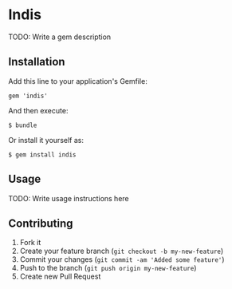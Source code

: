 # Indis

TODO: Write a gem description

## Installation

Add this line to your application's Gemfile:

    gem 'indis'

And then execute:

    $ bundle

Or install it yourself as:

    $ gem install indis

## Usage

TODO: Write usage instructions here

## Contributing

1. Fork it
2. Create your feature branch (`git checkout -b my-new-feature`)
3. Commit your changes (`git commit -am 'Added some feature'`)
4. Push to the branch (`git push origin my-new-feature`)
5. Create new Pull Request
